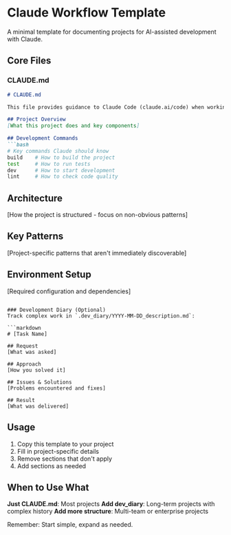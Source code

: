 # Claude Workflow Template

A minimal template for documenting projects for AI-assisted development with Claude.

## Core Files

### CLAUDE.md
```markdown
# CLAUDE.md

This file provides guidance to Claude Code (claude.ai/code) when working with code in this repository.

## Project Overview
[What this project does and key components]

## Development Commands
```bash
# Key commands Claude should know
build    # How to build the project
test     # How to run tests
dev      # How to start development
lint     # How to check code quality
```

## Architecture
[How the project is structured - focus on non-obvious patterns]

## Key Patterns
[Project-specific patterns that aren't immediately discoverable]

## Environment Setup
[Required configuration and dependencies]
```

### Development Diary (Optional)
Track complex work in `.dev_diary/YYYY-MM-DD_description.md`:

```markdown
# [Task Name]

## Request
[What was asked]

## Approach
[How you solved it]

## Issues & Solutions
[Problems encountered and fixes]

## Result
[What was delivered]
```

## Usage

1. Copy this template to your project
2. Fill in project-specific details
3. Remove sections that don't apply
4. Add sections as needed

## When to Use What

**Just CLAUDE.md**: Most projects
**Add dev_diary**: Long-term projects with complex history
**Add more structure**: Multi-team or enterprise projects

Remember: Start simple, expand as needed.